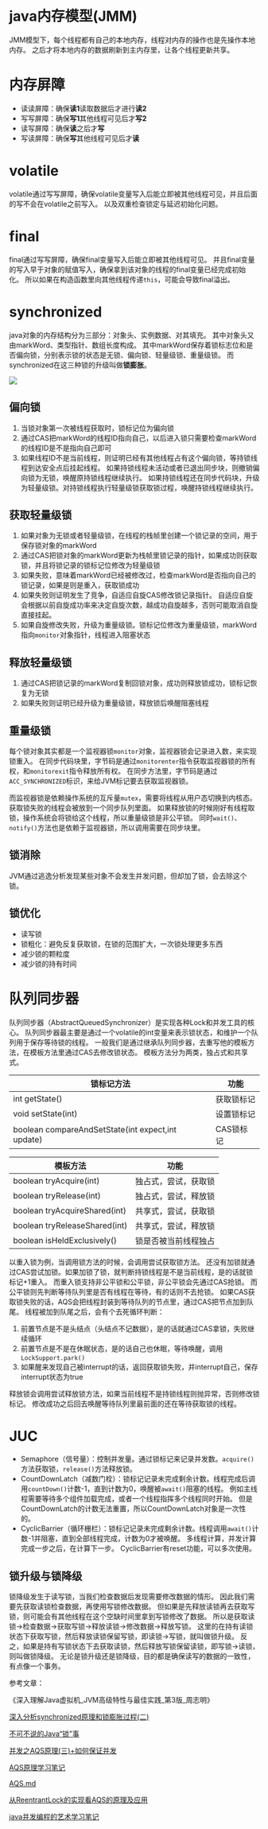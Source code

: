 # java内存模型(JMM)
JMM模型下，每个线程都有自己的本地内存，线程对内存的操作也是先操作本地内存。
之后才将本地内存的数据刷新到主内存里，让各个线程更新共享。

# 内存屏障
+ 读读屏障：确保**读1**读取数据后才进行**读2**
+ 写写屏障：确保**写1**其他线程可见后才**写2**
+ 读写屏障：确保**读**之后才**写**
+ 写读屏障：确保**写**其他线程可见后才**读**

# volatile
volatile通过写写屏障，确保volatile变量写入后能立即被其他线程可见，并且后面的写不会在volatile之前写入。
以及双重检查锁定与延迟初始化问题。

# final
final通过写写屏障，确保final变量写入后能立即被其他线程可见。
并且final变量的写入早于对象的赋值写入，确保拿到该对象的线程的final变量已经完成初始化。
所以如果在构造函数里向其他线程传递`this`，可能会导致final溢出。

# synchronized
java对象的内存结构分为三部分：对象头、实例数据、对其填充。
其中对象头又由markWord、类型指针、数组长度构成。
其中markWord保存着锁标志位和是否偏向锁，分别表示锁的状态是无锁、偏向锁、轻量级锁、重量级锁。
而synchronized在这三种锁的升级叫做**锁膨胀**。

![](/file/blog/code/20200617/user-gold-cdn.xitu.io-2019-3-22-169a410864053e99.jpg.JPEG)

## 偏向锁
1. 当锁对象第一次被线程获取时，锁标记位为偏向锁
2. 通过CAS把markWord的线程ID指向自己，以后进入锁只需要检查markWord的线程ID是不是指向自己即可
3. 如果线程ID不是当前线程，则证明已经有其他线程占有这个偏向锁，等持锁线程到达安全点后挂起线程。
  如果持锁线程未活动或者已退出同步块，则撤销偏向锁为无锁，唤醒原持锁线程继续执行。
  如果持锁线程还在同步代码块，升级为轻量级锁。对持锁线程执行轻量级锁获取锁过程，唤醒持锁线程继续执行。

## 获取轻量级锁
1. 如果对象为无锁或者轻量级锁，在线程的栈帧里创建一个锁记录的空间，用于保存锁对象的markWord
2. 通过CAS把锁对象的markWord更新为栈帧里锁记录的指针，如果成功则获取锁，并且将锁记录的锁标记位修改为轻量级锁
3. 如果失败，意味着markWord已经被修改过，检查markWord是否指向自己的锁记录，如果是则是重入，获取锁成功
4. 如果失败则证明发生了竞争，自适应自旋CAS修改锁记录指针。
  自适应自旋会根据以前自旋成功率来决定自旋次数，越成功自旋越多，否则可能取消自旋直接挂起。
5. 如果自旋修改失败，升级为重量级锁。锁标记位修改为重量级锁，markWord指向`monitor`对象指针，线程进入阻塞状态

## 释放轻量级锁
1. 通过CAS把锁记录的markWord复制回锁对象，成功则释放锁成功，锁标记恢复为无锁
2. 如果失败则证明已经升级为重量级锁，释放锁后唤醒阻塞线程

## 重量级锁
每个锁对象其实都是一个监视器锁`monitor`对象，监视器锁会记录进入数，来实现锁重入。
在同步代码块里，字节码是通过`monitorenter`指令获取监视器锁的所有权，和`monitorexit`指令释放所有权。
在同步方法里，字节码是通过`ACC_SYNCHRONIZED`标识，来给JVM标记要去获取监视器锁。

而监视器锁是依赖操作系统的互斥量`mutex`，需要将线程从用户态切换到内核态。
获取锁失败的线程会被放到一个同步队列里面。
如果释放锁的时候刚好有线程取锁，操作系统会将锁给这个线程，所以重量级锁是非公平锁。
同时`wait()`、`notify()`方法也是依赖于监视器锁，所以调用需要在同步块里。

## 锁消除
JVM通过逃逸分析发现某些对象不会发生并发问题，但却加了锁，会去除这个锁。

## 锁优化
+ 读写锁
+ 锁粗化：避免反复获取锁，在锁的范围扩大，一次锁处理更多东西
+ 减少锁的颗粒度
+ 减少锁的持有时间

# 队列同步器
队列同步器（AbstractQueuedSynchronizer）是实现各种Lock和并发工具的核心。
队列同步器最主要是通过一个volatile的int变量来表示锁状态，和维护一个队列用于保存等待锁的线程。
一般我们是通过继承队列同步器，去重写他的模板方法，在模板方法里通过CAS去修改锁状态。
模板方法分为两类，独占式和共享式。

|锁标记方法                                       |功能      |
|---                                              |---       |
|int getState()                                   |获取锁标记|
|void setState(int)                               |设置锁标记|
|boolean compareAndSetState(int expect,int update)|CAS锁标记 |

|模板方法                     |功能                |
|---                          |---                 |
|boolean tryAcquire(int)      |独占式，尝试，获取锁|
|boolean tryRelease(int)      |独占式，尝试，释放锁|
|boolean tryAcquireShared(int)|共享式，尝试，获取锁|
|boolean tryReleaseShared(int)|共享式，尝试，释放锁|
|boolean isHeldExclusively()  |锁是否被当前线程独占|

以重入锁为例，当调用锁方法的时候，会调用尝试获取锁方法。
还没有加锁就通过CAS尝试加锁。如果加锁了锁，就判断持锁线程是不是当前线程，是的话就锁标记+1重入。
而重入锁支持非公平锁和公平锁，非公平锁会先通过CAS抢锁。
而公平锁则先判断等待队列里是否有线程在等待，有的话则不去抢锁。
如果CAS获取锁失败的话，AQS会把线程封装到等待队列的节点里，通过CAS把节点加到队尾。
线程被加到队尾之后，会有个去死循环判断：

1. 前置节点是不是头结点（头结点不记数据），是的话就通过CAS拿锁，失败继续循环
2. 前置节点是不是在休眠状态，是的话自己也休眠，等待唤醒，调用`LockSupport.park()`
3. 如果醒来发现自己被interrupt的话，返回获取锁失败，并interrupt自己，保存interrupt状态为true

释放锁会调用尝试释放锁方法，如果当前线程不是持锁线程则抛异常，否则修改锁标记。
修改成功之后回去唤醒等待队列里最前面的还在等待获取锁的线程。

# JUC
+ Semaphore（信号量）：控制并发量。通过锁标记来记录并发数。`acquire()`方法获取锁，`release()`方法释放锁。
+ CountDownLatch（减数门栓）：锁标记记录未完成剩余计数。线程完成后调用`countDown()`计数-1，直到计数为0，唤醒被`await()`阻塞的线程。
  例如主线程需要等待多个组件加载完成，或者一个线程指挥多个线程同时开始。
  但是CountDownLatch的计数无法重置，所以CountDownLatch对象是一次性的。
+ CyclicBarrier（循环栅栏）：锁标记记录未完成剩余计数。线程调用`await()`计数-1并阻塞，直到全部线程完成，计数为0才被唤醒。
  多线程计算，并发计算完成一步之后，在计算下一步。
  CyclicBarrier有reset功能，可以多次使用。

## 锁升级与锁降级
锁降级发生于读写锁，当我们检查数据后发现需要修改数据的情形。
因此我们需要先获取读锁检查数据，再使用写锁修改数据。
但如果是先释放读锁再去获取写锁，则可能会有其他线程在这个空缺时间里拿到写锁修改了数据。
所以是获取读锁->检查数据->获取写锁->释放读锁->修改数据->释放写锁。
这里的在持有读锁状态下获取写锁，然后释放读锁保留写锁，即读锁->写锁，就叫做锁升级。
反之，如果是持有写锁状态下去获取读锁，然后释放写锁保留读锁，即写锁->读锁，则叫做锁降级。
无论是锁升级还是锁降级，目的都是确保读写的数据的一致性，有点像一个事务。

参考文章：

《深入理解Java虚拟机_JVM高级特性与最佳实践_第3版_周志明》

[深入分析synchronized原理和锁膨胀过程(二)](https://juejin.im/post/5c936018f265da60ec281bcb)

[不可不说的Java“锁”事](https://tech.meituan.com/2018/11/15/java-lock.html)

[并发之AQS原理(三)+如何保证并发](http://litroi.com/public/articleDetail?artId=20181015154804936010000)

[AQS原理学习笔记](https://juejin.im/post/5c739c5cf265da2dd8689b46)

[AQS.md](https://github.com/Snailclimb/JavaGuide/blob/master/docs/java/Multithread/AQS.md)

[从ReentrantLock的实现看AQS的原理及应用](https://tech.meituan.com/2019/12/05/aqs-theory-and-apply.html)

[java并发编程的艺术学习笔记](https://code.cellargalaxy.top/article/java/20180204/java%E5%B9%B6%E5%8F%91%E7%BC%96%E7%A8%8B%E7%9A%84%E8%89%BA%E6%9C%AF%E5%AD%A6%E4%B9%A0%E7%AC%94%E8%AE%B0/)